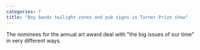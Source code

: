 ```yaml
---
categories: f
title: "Boy bands twilight zones and pub signs in Turner Prize show"
---
```

The nominees for the annual art award deal with "the big issues of our time" in very different ways.